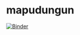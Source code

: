 # mapudungun
[![Binder](https://mybinder.org/badge_logo.svg)](https://mybinder.org/v2/gh/javiervz/mapudungun/master?filepath=mapudungun.ipynb)
